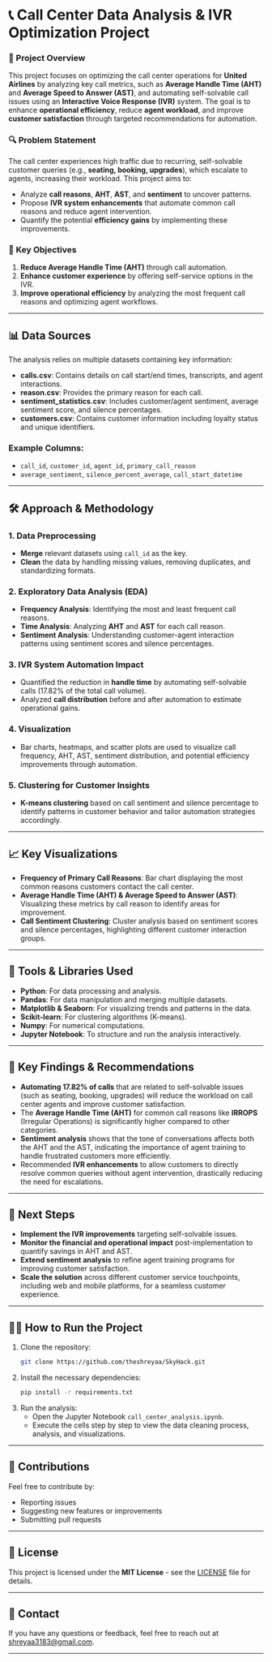 # 📞 Call Center Data Analysis & IVR Optimization Project

### 🚀 Project Overview
This project focuses on optimizing the call center operations for **United Airlines** by analyzing key call metrics, such as **Average Handle Time (AHT)** and **Average Speed to Answer (AST)**, and automating self-solvable call issues using an **Interactive Voice Response (IVR)** system. The goal is to enhance **operational efficiency**, reduce **agent workload**, and improve **customer satisfaction** through targeted recommendations for automation.

### 🔍 Problem Statement
The call center experiences high traffic due to recurring, self-solvable customer queries (e.g., **seating, booking, upgrades**), which escalate to agents, increasing their workload. This project aims to:
- Analyze **call reasons**, **AHT**, **AST**, and **sentiment** to uncover patterns.
- Propose **IVR system enhancements** that automate common call reasons and reduce agent intervention.
- Quantify the potential **efficiency gains** by implementing these improvements.

### 🎯 Key Objectives
1. **Reduce Average Handle Time (AHT)** through call automation.
2. **Enhance customer experience** by offering self-service options in the IVR.
3. **Improve operational efficiency** by analyzing the most frequent call reasons and optimizing agent workflows.

---

## 📊 Data Sources
The analysis relies on multiple datasets containing key information:
- **calls.csv**: Contains details on call start/end times, transcripts, and agent interactions.
- **reason.csv**: Provides the primary reason for each call.
- **sentiment_statistics.csv**: Includes customer/agent sentiment, average sentiment score, and silence percentages.
- **customers.csv**: Contains customer information including loyalty status and unique identifiers.

### Example Columns:
- `call_id`, `customer_id`, `agent_id`, `primary_call_reason`
- `average_sentiment`, `silence_percent_average`, `call_start_datetime`

---

## 🛠️ Approach & Methodology

### 1. **Data Preprocessing**
   - **Merge** relevant datasets using `call_id` as the key.
   - **Clean** the data by handling missing values, removing duplicates, and standardizing formats.
   
### 2. **Exploratory Data Analysis (EDA)**
   - **Frequency Analysis**: Identifying the most and least frequent call reasons.
   - **Time Analysis**: Analyzing **AHT** and **AST** for each call reason.
   - **Sentiment Analysis**: Understanding customer-agent interaction patterns using sentiment scores and silence percentages.

### 3. **IVR System Automation Impact**
   - Quantified the reduction in **handle time** by automating self-solvable calls (17.82% of the total call volume).
   - Analyzed **call distribution** before and after automation to estimate operational gains.

### 4. **Visualization**
   - Bar charts, heatmaps, and scatter plots are used to visualize call frequency, AHT, AST, sentiment distribution, and potential efficiency improvements through automation.

### 5. **Clustering for Customer Insights**
   - **K-means clustering** based on call sentiment and silence percentage to identify patterns in customer behavior and tailor automation strategies accordingly.

---

## 📈 Key Visualizations
- **Frequency of Primary Call Reasons**: Bar chart displaying the most common reasons customers contact the call center.
- **Average Handle Time (AHT) & Average Speed to Answer (AST)**: Visualizing these metrics by call reason to identify areas for improvement.
- **Call Sentiment Clustering**: Cluster analysis based on sentiment scores and silence percentages, highlighting different customer interaction groups.

---

## 🔧 Tools & Libraries Used

- **Python**: For data processing and analysis.
- **Pandas**: For data manipulation and merging multiple datasets.
- **Matplotlib & Seaborn**: For visualizing trends and patterns in the data.
- **Scikit-learn**: For clustering algorithms (K-means).
- **Numpy**: For numerical computations.
- **Jupyter Notebook**: To structure and run the analysis interactively.

---

## 🌟 Key Findings & Recommendations

- **Automating 17.82% of calls** that are related to self-solvable issues (such as seating, booking, upgrades) will reduce the workload on call center agents and improve customer satisfaction.
- The **Average Handle Time (AHT)** for common call reasons like **IRROPS** (Irregular Operations) is significantly higher compared to other categories.
- **Sentiment analysis** shows that the tone of conversations affects both the AHT and the AST, indicating the importance of agent training to handle frustrated customers more efficiently.
- Recommended **IVR enhancements** to allow customers to directly resolve common queries without agent intervention, drastically reducing the need for escalations.

---

## 🚀 Next Steps

- **Implement the IVR improvements** targeting self-solvable issues.
- **Monitor the financial and operational impact** post-implementation to quantify savings in AHT and AST.
- **Extend sentiment analysis** to refine agent training programs for improving customer satisfaction.
- **Scale the solution** across different customer service touchpoints, including web and mobile platforms, for a seamless customer experience.

---

## 👩‍💻 How to Run the Project

1. Clone the repository:
    ```bash
    git clone https://github.com/theshreyaa/SkyHack.git
    ```
2. Install the necessary dependencies:
    ```bash
    pip install -r requirements.txt
    ```
3. Run the analysis:
    - Open the Jupyter Notebook `call_center_analysis.ipynb`.
    - Execute the cells step by step to view the data cleaning process, analysis, and visualizations.

---

## 🤝 Contributions
Feel free to contribute by:
- Reporting issues
- Suggesting new features or improvements
- Submitting pull requests

---

## 📝 License
This project is licensed under the **MIT License** - see the [LICENSE](LICENSE) file for details.

---

## 📧 Contact
If you have any questions or feedback, feel free to reach out at [shreyaa3183@gmail.com](mailto:shreyaa3183@gmail.com).

---

